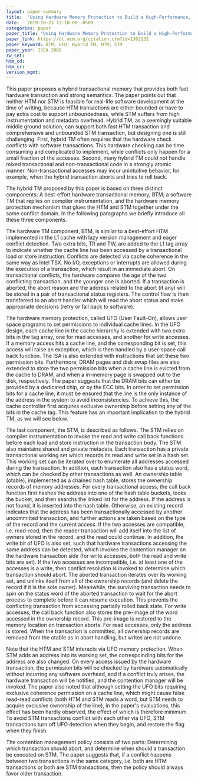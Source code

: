```yaml
---
layout: paper-summary
title:  "Using Hardware Memory Protection to Build a High-Performance, Strongly-Atomic Hybrid Transactional Memory"
date:   2019-10-23 12:10:00 -0500
categories: paper
paper_title: "Using Hardware Memory Protection to Build a High-Performance, Strongly-Atomic Hybrid Transactional Memory"
paper_link: https://dl.acm.org/citation.cfm?id=1382132
paper_keyword: BTM; UFO; Hybrid TM; HTM; STM
paper_year: ISCA 2008
rw_set: 
htm_cd: 
htm_cr: 
version_mgmt: 
---
```


This paper proposes a hybrid transactional memory that provides both fast hardware transaction and strong semantics. 
The paper points out that neither HTM nor STM is feasible for real-life software development at the time of writing, because
HTM transactions are either bounded or have to pay extra cost to support unboundedness, while STM suffers from high
instrumentation and metadata overhead. Hybrid TM, as a seemingly suitable middle ground solution, can support both
fast HTM transaction and comprehensive and unbounded STM transaction, but designing one is still challenging. First,
hybrid TM often requires that the hardware check conflicts with software transactions. This hardware checking can be 
time consuming and complicated to implement, while conflicts only happen for a small fraction of the accesses. Second,
many hybrid TM could not handle mixed transactional and non-transactional code in a strongly atomic manner. Non-transactional
accesses may incur unintuitive behavior, for example, when the hybrid transaction aborts and tries to roll back. 

The hybrid TM proposed by this paper is based on three distinct components: A best-effort hardware transactional memory,
BTM; a software TM that replies on compiler instrumentation, and the hardware memory protection mechanism that glues 
the HTM and STM together under the same conflict domain. In the following paragraphs we briefly introduce all these three 
components.

The hardware TM component, BTM, is similar to a best-effort HTM implemented in the L1 cache with lazy version management
and eager conflict detection. Two extra bits, TR and TW, are added to the L1 tag array to indicate whether the cache line
has been accessed by a transactional load or store instruction. Conflicts are detected via cache coherence in the same way 
as Intel TSX. No I/O, exceptions or interrupts are allowed during the execution of a transaction, which result in an immediate
abort. On transactional conflicts, the hardware compares the age of the two conflicting transaction, and the younger one
is aborted. If a transaction is aborted, the abort reason and the address related to the abort (if any) will be stored in
a pair of transactional status registers. The control flow is then transferred to an abort handler which will read the abort
status and make appropriate decisions (retry or fall back to software).

The hardware memory protection, called UFO (User Fault-On), allows user space programs to set permissions to individual
cache lines. In the UFO design, each cache line in the cache hierarchy is extended with two extra bits in the tag array, one 
for read accesses, and another for write accesses. If a memory access hits a cache line, and the corresponding bit is set,
this access will raise an exception, which is then handled by a user-space call back function. The ISA is also extended with 
instructions that set these two permission bits. Furthermore, DRAM pages and disk swap files are also extended to store the two
permission bits when a cache line is evicted from the cache to DRAM, and when a in-memory page is swapped out to the disk,
respectively. The paper suggests that the DRAM bits can either be provided by a dedicated chip, or by the ECC bits. In order
to set permission bits for a cache line, it must be ensured that the line is the only instance of the address in the system
to avoid inconsistencies. To achieve this, the cache controller first acquires exclusive ownership before setting any of the 
bits in the cache tag. This feature has an important implication to the hybrid TM, as we will see below.

The last component, the STM, is described as follows. The STM relies on compiler instrumentation to invoke the read and 
write call back functions before each load and store instruction in the transaction body. The STM also maintains shared
and private metadata. Each transaction has a private transactional working set which records its read and write set in 
a hash set. This working set can be iterated over to enumerate all addresses accessed during the transaction. In addition,
each transaction also has a status word, which can be checked by other transactions as well. An ownership table (otable),
implemented as a chained hash table, stores the ownership records of memory addresses. For every transactional access,
the call back function first hashes the address into one of the hash table buckets, locks the bucket, and then searchs the 
linked list for the address. If the address is not found, it is inserted into the hash table. Otherwise, an existing 
record indicates that the address has been transactionally accessed by another uncommitted transaction, and further actions
are taken based on the type of the record and the current access. If the two accesses are compatible, i.e. read-read, then
the reader transaction will add itself into the list of owners stored in the record, and the read could continue. In addition,
the write bit of UFO is also set, such that hardware transactions accessing the same address can be detected,
which invokes the contention manager on the hardware transaction side (for write accesses, both the read and write bits are set). 
If the two accesses are incompatible, i.e. at least one of the accesses is a write, then conflict resolution is invoked 
to determine which transaction should abort. The aborted transaction iterates over its working set, and unlinks itself 
from all of the ownership records (and delete the record if it is the sole owner). Meanwhile, the surviving transaction 
needs to spin on the status word of the aborted transaction to wait for the abort process to complete before it can resume 
execution. This prevents the conflicting transaction from accessing partially rolled back state. For write accesses, the 
call back function also stores the pre-image of the word accessed in the ownership record. This pre-image is restored to 
the memory location on transaction aborts. For read accesses, only the address is stored. When the transaction is committed, 
all ownership records are removed from the otable as in abort handling, but writes are not undone.

Note that the HTM and STM interacts via UFO memory protection. When STM adds an address into its working set, the correspoinding
bits for the address are also changed. On every access issued by the hardware transaction, the permission bits will be checked
by hardware automatically without incurring any software overhead, and if a conflict truly arises, the hardware transaction
will be notified, and the contention manager will be invoked. The paper also noted that although setting the UFO bits 
requiring exclusive coherence permission on a cache line, which might cause false read-read conflicts (both HTM and STM
reads a word, but STM needs to acquire exclusive ownership of the line), in the paper's evaluations, this effect has been 
hardly observed, the effect of which is therefore minimum. To avoid STM transactions conflict with each other via UFO,
STM transactions turn off UFO detection when they begin, and restore the flag when they finish.

The contention management policy consists of two parts: Determining which transaction should abort, and determine when
should a transaction be executed on STM. The paper suggests that, if a conflict happens between two transactions in the 
same category, i.e. both are HTM transactions or both are STM transactions, then the policy should always favor older
transaction. 